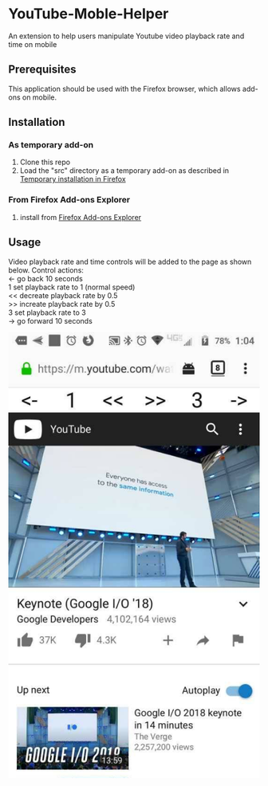 # YouTube-Moble-Helper
An extension to help users manipulate Youtube video playback rate and time on mobile

## Prerequisites
This application should be used with the Firefox browser, which allows add-ons on mobile.

## Installation
### As temporary add-on
1) Clone this repo
2) Load the "src" directory as a temporary add-on as described in [Temporary installation in Firefox](https://developer.mozilla.org/en-US/docs/Mozilla/Add-ons/WebExtensions/Temporary_Installation_in_Firefox)

### From Firefox Add-ons Explorer
1) install from [Firefox Add-ons Explorer](https://addons.mozilla.org/en-US/firefox/addon/youtube-mobile-helper/)

## Usage
Video playback rate and time controls will be added to the page as shown below.
Control actions:<br>
<-  go back 10 seconds<br>
1   set playback rate to 1 (normal speed)<br>
<<  decreate playback rate by 0.5<br>
\>> increate playback rate by 0.5<br>
3   set playback rate to 3<br>
->  go forward 10 seconds<br>

![Screenshot YouTube-Mobile-Helper add-on in action](readme/screenshot.png "Screenshot YouTube-Mobile-Helper add-on in action")


